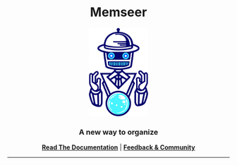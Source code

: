 <div align="center">
  <h1>Memseer</h1>
  <img height="200" alt="memseer logo" src="https://raw.githubusercontent.com/memseer/docs.memseer.com/main/assets/images/logo.png" />
  <h3>A new way to organize</h3>

  [**Read The Documentation**](https://docs.memseer.com) | [**Feedback & Community**](https://docs.memseer.com/docs/feedback.html)
  <br />
</div>

<hr />
